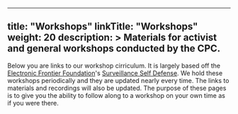 
---
title: "Workshops"
linkTitle: "Workshops"
weight: 20
description: >
  Materials for activist and general workshops conducted by the CPC.
---
Below you are links to our workshop cirriculum. It is largely based off the [Electronic Frontier Foundation](https://eff.org/)'s [Surveillance Self Defense](https://ssd.eff.org/). We hold these workshops periodically and they are updated nearly every time. The links to materials and recordings will also be updated. The purpose of these pages is to give you the ability to follow along to a workshop on your own time as if you were there.
